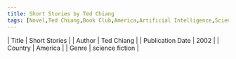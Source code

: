 ```yaml
---
title: Short Stories by Ted Chiang
tags: [Novel,Ted Chiang,Book Club,America,Artificial Intelligence,Science Fiction]
---     
```

| Title | Short Stories  |
| Author |  Ted Chiang  |
| Publication Date | 2002   |
| Country | America |
| Genre | science fiction  |
        